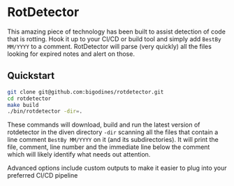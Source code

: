 # RotDetector

This amazing piece of technology has been built to assist detection of code that is rotting. Hook it up to your CI/CD or build tool and simply add `BestBy MM/YYYY` to a comment. RotDetector will parse (very quickly) all the files looking for expired notes and alert on those.

## Quickstart

```bash
git clone git@github.com:bigodines/rotdetector.git
cd rotdetector
make build
./bin/rotdetector -dir=.
```

These commands will download, build and run the latest version of rotdetector in the diven directory `-dir` scanning all the files that contain a line comment `BestBy MM/YYYY` on it (and its subdirectories). It will print the file, comment, line number and the immediate line below the comment which will likely identify what needs out attention.

Advanced options include custom outputs to make it easier to plug into your preferred CI/CD pipeline

